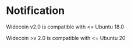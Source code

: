 # Notification

Widecoin v2.0 is compatible with <= Ubuntu 18.0

Widecoin >v 2.0 is compatible with <= Ubuntu 20
